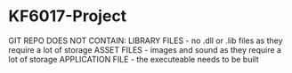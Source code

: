 # KF6017-Project

GIT REPO DOES NOT CONTAIN:
LIBRARY FILES - no .dll or .lib files as they require a lot of storage
ASSET FILES - images and sound as they require a lot of storage
APPLICATION FILE - the executeable needs to be built
